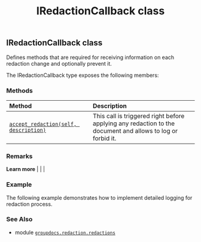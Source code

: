 ﻿---
title: IRedactionCallback class
second_title: GroupDocs.Redaction for Python via .NET API References
description: 
type: docs
weight: 100
url: /python-net/groupdocs.redaction.redactions/iredactioncallback/
is_root: false
---

## IRedactionCallback class

Defines methods that are required for receiving information on each redaction change and optionally prevent it.



The IRedactionCallback type exposes the following members:

### Methods
| Method | Description |
| :- | :- |
| [`accept_redaction(self, description)`](/redaction/python-net/groupdocs.redaction.redactions/iredactioncallback/accept_redaction/#groupdocs.redaction.redactions.redactiondescription) | This call is triggered right before applying any redaction to the document and allows to log or forbid it. |



### Remarks 


**Learn more** |
|
 |

### Example 


The following example demonstrates how to implement detailed logging for redaction process.

### See Also
* module [`groupdocs.redaction.redactions`](..)
